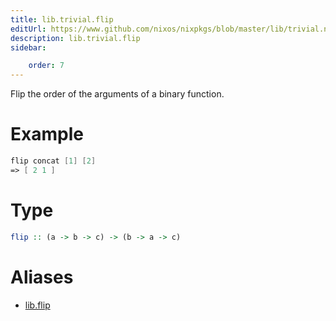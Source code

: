 ```yaml
---
title: lib.trivial.flip
editUrl: https://www.github.com/nixos/nixpkgs/blob/master/lib/trivial.nix#L198C10
description: lib.trivial.flip
sidebar:

    order: 7
---
```


Flip the order of the arguments of a binary function.

# Example

```nix
flip concat [1] [2]
=> [ 2 1 ]
```

# Type

```haskell
flip :: (a -> b -> c) -> (b -> a -> c)
```


# Aliases

- [lib.flip](reference/lib/lib-flip)


